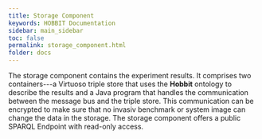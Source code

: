 ```yaml
---
title: Storage Component
keywords: HOBBIT Documentation
sidebar: main_sidebar
toc: false
permalink: storage_component.html
folder: docs
---
```


The storage component contains the experiment results.
It comprises two containers---a Virtuoso triple store that uses the **Hobbit** ontology to describe the results and a Java program that handles the communication between the message bus and the triple store. This communication can be encrypted to make sure that no invasiv benchmark or system image can change the data in the storage.
The storage component offers a public SPARQL Endpoint with read-only access.

